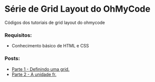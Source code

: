 # Série de Grid Layout do OhMyCode
Códigos dos tutoriais de grid layout do ohmycode

### Requisitos:
- Conhecimento básico de HTML e CSS

### Posts:
- [Parte 1 - Definindo uma grid.](https://ohmycode.com.br/post/aprenda-grid-layout-parte-1/)
- [Parte 2 - A unidade fr.](https://ohmycode.com.br/post/aprenda-grid-layout-parte-2/)